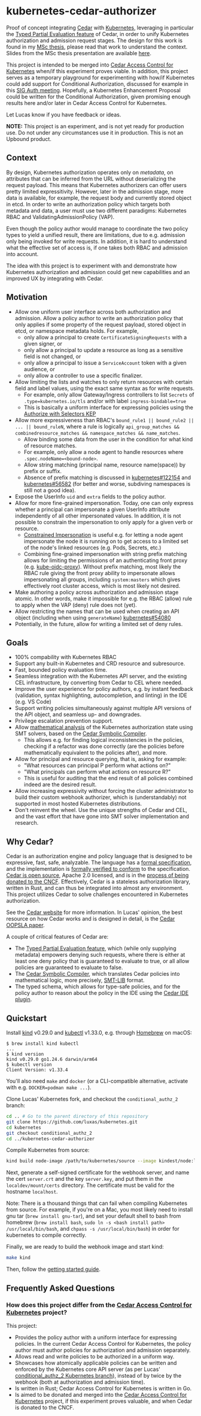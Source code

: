 # kubernetes-cedar-authorizer

Proof of concept integrating [Cedar] with [Kubernetes], leveraging in particular
the [Typed Partial Evaluation feature] of Cedar, in order to unify Kubernetes
authorization and admission request stages. The design for this work is found in
my [MSc thesis], please read that work to understand the context. Slides from
the MSc thesis presentation are available [here][thesis-presentation].

This project is intended to be merged into
[Cedar Access Control for Kubernetes] when/if this experiment proves viable. In
addition, this project serves as a temporary playground for experimenting with
how/if Kubernetes could add support for Conditional Authorization, discussed for
example in this [SIG Auth meeting]. Hopefully, a Kubernetes Enhancement Proposal
could be written for the Conditional Authorization, given promising enough
results here and/or later in Cedar Access Control for Kubernetes.

Let Lucas know if you have feedback or ideas.

**NOTE:** This project is an experiment, and is not yet ready for production
use. Do not under any circumstances use it in production. This is not an Upbound
product.

## Context

By design, Kubernetes authorization operates only on _metadata_, on attributes
that can be inferred from the URL without deserializing the request payload.
This means that Kubernetes authorizers can offer users pretty limited
expressitivity. However, later in the admission stage, more data is available,
for example, the request body and currently stored object in etcd. In order to
write an authorization policy which targets both metadata and data, a user must
use two different paradigms: Kubernetes RBAC and ValidatingAdmissionPolicy (VAP).

Even though the policy author would manage to coordinate the two policy types to
yield a unified result, there are limitations, due to e.g. admission only being
invoked for write requests. In addition, it is hard to understand what the
effective set of access is, if one takes both RBAC and admission into account.

The idea with this project is to experiment with and demonstrate how Kubernetes
authorization and admission could get new capabilities and an improved UX by
integrating with Cedar.

## Motivation

- Allow one uniform user interface across both authorization and admission.
  Allow a policy author to write an authorization policy that only applies if
  some property of the request payload, stored object in etcd, or namespace
  metadata holds. For example,
  - only allow a principal to create `CertificateSigningRequests` with a given
    signer, or
  - only allow a principal to update a resource as long as a sensitive field is
    not changed, or
  - only allow a principal to issue a `ServiceAccount` token with a given
    audience, or
  - only allow a controller to use a specific finalizer.
- Allow limiting the lists and watches to only return resources with certain
  field and label values, using the exact same syntax as for write requests.
  - For example, only allow Gateway/Ingress controllers to list `Secrets` of
    `.type=kubernetes.io/tls` and/or with label `ingress-bindable=true`
  - This is basically a uniform interface for expressing policies using the
    [Authorize with Selectors KEP]
- Allow more expressiveness than RBAC's
  `bound_rule1 || bound_rule2 || ... || bound_ruleN`, where a rule is logically
  `api_group_matches && combinedresource_matches && namespace_matches && name_matches`.
  - Allow binding some data from the user in the condition for what
    kind of resource matches.
  - For example, only allow a node agent to handle resources where
    `.spec.nodeName=<bound-node>`.
  - Allow string matching (principal name, resource name(space)) by prefix or suffix.
  - Absence of prefix matching is discussed in [kubernetes#122154] and
    [kubernetes#56582] (for better and worse, subdiving namespaces is still not
    a good idea).
- Expose the UserInfo `uid` and `extra` fields to the policy author.
- Allow for more fine-grained impersonation. Today, one can only express whether
  a principal can impersonate a given UserInfo attribute independently of all
  other impersonated values. In addition, it is not possible to constrain the
  impersonation to only apply for a given verb or resource.
  - [Constrained Impersonation] is useful e.g. for letting a node agent
    impersonate the node it is running on to get access to a limited set of the
    node's linked resources (e.g. Pods, Secrets, etc.)
  - Combining fine-grained impersonation with string prefix matching allows for
    limiting the permissions of an authenticating front proxy (e.g.
    [kube-oidc-proxy]). Without prefix matching, most likely the RBAC rule
    giving the front proxy ability to impersonate allows impersonating all
    groups, including `system:masters` which gives effectively root cluster
    access, which is most likely not desired.
- Make authoring a policy across authorization and admission stage atomic. In
  other words, make it impossible for e.g. the RBAC (allow) rule to apply when
  the VAP (deny) rule does not (yet).
- Allow restricting the names that can be used when creating an API object
  (including when using `generateName`) [kubernetes#54080]
- Potentially, in the future, allow for writing a limited set of deny rules.

## Goals

- 100% compability with Kubernetes RBAC
- Support any built-in Kubernetes and CRD resource and subresource.
- Fast, bounded policy evaluation time.
- Seamless integration with the Kubernetes API server, and the existing CEL
  infrastructure, by converting from Cedar to CEL where needed.
- Improve the user experience for policy authors, e.g. by instant feedback
  (validation, syntax highlighting, autocompletion, and linting) in the IDE
  (e.g. VS Code)
- Support writing policies simultaneously against multiple API versions of the
  API object, and seamless up- and downgrades.
- Privilege escalation prevention support.
- Allow [mathematical analysis] of the Kubernetes authorization state using SMT
  solvers, based on the [Cedar Symbolic Compiler].
  - This allows e.g. for finding logical inconsistencies in the policies,
    checking if a refactor was done correctly (are the policies before
    mathematically equivalent to the policies after), and more.
- Allow for principal and resource querying, that is, asking for example:
  - "What resources can principal P perform what actions on?"
  - "What principals can perform what actions on resource R?"
  - This is useful for auditing that the end result of all policies combined
    indeed are the desired result.
- Allow increasing expressivity without forcing the cluster administrator to
  build their custom webhook authorizer, which is (understandably) not supported
  in most hosted Kubernetes distributions.
- Don't reinvent the wheel. Use the unique strengths of Cedar and CEL, and the
  vast effort that have gone into SMT solver implementation and research.

## Why Cedar?

Cedar is an authorization engine and policy language that is designed to be
expressive, fast, safe, analyzable. The language has a [formal specification],
and the implementation is [formally verified to conform] to the specification.
[Cedar is open source], Apache 2.0 licensed, and is in the
[process of being donated to the CNCF]. Effectively, Cedar is a stateless
authorization library, written in Rust, and can thus be integrated into almost
any environment. This project utilizes Cedar to solve challenges encountered in
Kubernetes authorization.

See the [Cedar website] for more information. In Lucas' opinion, the best
resource on how Cedar works and is designed in detail, is the
[Cedar OOPSLA paper].

A couple of critical features of Cedar are:

- The [Typed Partial Evaluation feature], which (while only supplying metadata)
  empowers denying such requests, where there is either at least one deny policy
  that is guaranteed to evaluate to true, or all allow policies are guaranteed
  to evaluate to false.
- The [Cedar Symbolic Compiler], which translates Cedar policies into
  mathematical logic, more precisely, [SMT-LIB] format.
- The typed schema, which allows for type-safe policies, and for the policy
  author to reason about the policy in the IDE using the [Cedar IDE plugin].

## Quickstart

Install [kind] v0.29.0 and [kubectl] v1.33.0, e.g. through [Homebrew] on macOS:

```console
$ brew install kind kubectl
...
$ kind version
kind v0.29.0 go1.24.6 darwin/arm64
$ kubectl version               
Client Version: v1.33.4
```

You'll also need `make` and `docker` (or a CLI-compatible alternative, activate
with e.g. `DOCKER=podman make ...`).

Clone Lucas' Kubernetes fork, and checkout the `conditional_authz_2` branch:

```bash
cd .. # Go to the parent directory of this repository
git clone https://github.com/luxas/kubernetes.git
cd kubernetes
git checkout conditional_authz_2
cd ../kubernetes-cedar-authorizer
```

Compile Kubernetes from source:

```bash
kind build node-image /path/to/kubernetes/source --image kindest/node:luxas_conditional_authz_2_latest
```

Next, generate a self-signed certificate for the webhook server, and name the
cert `server.crt` and the key `server.key`, and put them in the `localdev/mount/certs`
directory. The certificate must be valid for the hostname `localhost`.

Note: There is a thousand things that can fail when compiling Kubernetes from
source. For example, if you're on a Mac, you most likely need to install gnu tar
(`brew install gnu-tar`), and set your default shell to bash from homebrew
(`brew install bash`, `sudo ln -s <bash install path> /usr/local/bin/bash`, and
`chpass -s /usr/local/bin/bash`) in order for kubernetes to compile correctly.

Finally, we are ready to build the webhook image and start kind:

```bash
make kind
```

Then, follow the [getting started guide].

## Frequently Asked Questions

### How does this project differ from the [Cedar Access Control for Kubernetes] project?

This project:

- Provides the policy author with a uniform interface for expressing policies.
  In the current Cedar Access Control for Kubernetes, the policy author must
  author policies for authorization and admission separately.
- Allows read and write policies to be authorized in a uniform way.
- Showcases how atomically applicable policies can be written and enforced by
  the Kubernetes core API server (as per Lucas'
  [conditional_authz_2 Kubernetes branch]), instead of by twice by the webhook
  (both at authorization and admission time).
- Is written in Rust; Cedar Access Control for Kubernetes is written in Go.
- Is aimed to be donated and merged into the
  [Cedar Access Control for Kubernetes] project, if this experiment proves
  valuable, and when Cedar is donated to the CNCF.

[Cedar]: https://github.com/cedar-policy/cedar
[Kubernetes]: https://github.com/kubernetes/kubernetes
[MSc thesis]: https://github.com/luxas/research/blob/main/msc_thesis.pdf
[Cedar Access Control for Kubernetes]: github.com/cedar-policy/cedar-access-control-for-k8s
[Typed Partial Evaluation feature]: https://github.com/cedar-policy/rfcs/blob/main/text/0095-type-aware-partial-evaluation.md
[thesis-presentation]: https://speakerdeck.com/luxas/usable-access-control-in-cloud-management-systems
[SIG Auth meeting]: https://youtu.be/Clg-rz9qlUA
[Constrained Impersonation]: https://github.com/kubernetes/enhancements/pull/5285
[kube-oidc-proxy]: github.com/TremoloSecurity/kube-oidc-proxy
[kubernetes#122154]: https://github.com/kubernetes/kubernetes/issues/122154
[kubernetes#56582]: https://github.com/kubernetes/kubernetes/issues/56582
[kubernetes#54080]: https://github.com/kubernetes/kubernetes/issues/54080
[Authorize with Selectors KEP]: https://github.com/kubernetes/enhancements/tree/master/keps/sig-auth/4601-authorize-with-selectors
[mathematical analysis]: https://aws.amazon.com/blogs/opensource/introducing-cedar-analysis-open-source-tools-for-verifying-authorization-policies/
[Cedar Symbolic Compiler]: https://github.com/cedar-policy/cedar/tree/main/cedar-policy-symcc
[Cedar website]: https://www.cedarpolicy.com/en
[formal specification]: https://github.com/cedar-policy/cedar-spec/
[formally verified to conform]: https://aws.amazon.com/blogs/opensource/lean-into-verified-software-development/
[Cedar is open source]: https://github.com/cedar-policy/cedar
[process of being donated to the CNCF]: https://github.com/cncf/sandbox/issues/371
[Cedar OOPSLA paper]: https://www.amazon.science/publications/cedar-a-new-language-for-expressive-fast-safe-and-analyzable-authorization
[SMT-LIB]: https://smt-lib.org/
[Cedar IDE plugin]: https://github.com/cedar-policy/vscode-cedar/
[conditional_authz_2 Kubernetes branch]: https://github.com/luxas/kubernetes/tree/conditional_authz_2
[Homebrew]: https://brew.sh/
[kind]: https://kind.sigs.k8s.io/
[kubectl]: https://kubernetes.io/docs/tasks/tools/#kubectl
[getting started guide]: ./docs/GETTING_STARTED.md